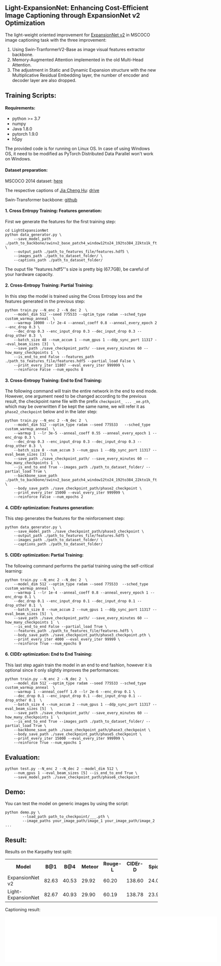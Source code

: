 ## Light-ExpansionNet: Enhancing Cost-Efficient Image Captioning through ExpansionNet v2 Optimization 

The light-weight oriented improvement for [ExpansionNet v2](https://arxiv.org/abs/2208.06551) in MSCOCO image captioning task with the three improvement:

1) Using Swin-TranformerV2-Base as image visual features extractor backbone.
2) Memory-Augmented Attention implemented in the old Multi-Head Attention.
3) The adjustment in Static and Dynamic Expansion structure with the new Multiplicative Residual Embedding layer, the number of encoder and decoder layer are also dropped.

## Training Scripts:

#### Requirements:

* python >= 3.7
* numpy
* Java 1.8.0
* pytorch 1.9.0
* h5py

The provided code is for running on Linux OS. In case of using Windows OS, it need to be modified as PyTorch Distributed Data Parallel won't work on Windows. 

#### Dataset preparation:

MSCOCO 2014 dataset: [here](https://cocodataset.org/#home)

The respective captions of [Jia Cheng Hu](https://github.com/jchenghu): [drive](https://drive.google.com/drive/folders/1bBMH4-Fw1LcQZmSzkMCqpEl0piIP88Y3?usp=sharing)

Swin-Transformer backbone: [github](https://github.com/microsoft/Swin-Transformer/blob/main/MODELHUB.md)

#### 1. Cross Entropy Training: Features generation:

First we generate the features for the first training step:
```
cd LightExpansionNet
python data_generator.py \
    --save_model_path ./path_to_backbone/swinv2_base_patch4_window12to24_192to384_22kto1k_ft.pth \
    --output_path ./path_to_features_file/features.hdf5 \
    --images_path ./path_to_dataset_folder/ \
    --captions_path ./path_to_dataset_folder/
```
The ouput file "features.hdf5"'s size is pretty big (67.7GB), be careful of your hardware capacity.

#### 2. Cross-Entropy Training: Partial Training:

In this step the model is trained using the Cross Entropy loss and the features generated
in the previous step:
```
python train.py --N_enc 2 --N_dec 2  \
    --model_dim 512 --seed 775533 --optim_type radam --sched_type custom_warmup_anneal  \
    --warmup 10000 --lr 2e-4 --anneal_coeff 0.8 --anneal_every_epoch 2 --enc_drop 0.3 \
    --dec_drop 0.3 --enc_input_drop 0.3 --dec_input_drop 0.3 --drop_other 0.3  \
    --batch_size 48 --num_accum 1 --num_gpus 1 --ddp_sync_port 11317 --eval_beam_sizes [3]  \
    --save_path ./save_checkpoint_path/ --save_every_minutes 60 --how_many_checkpoints 1  \
    --is_end_to_end False --features_path ./path_to_features_file/features.hdf5 --partial_load False \
    --print_every_iter 11807 --eval_every_iter 999999 \
    --reinforce False --num_epochs 8
```
#### 3. Cross-Entropy Training: End to End Training:

The following command will train the entire network in the end to end mode. However, one argument need to be changed according to the previous result, the checkpoint name file with the prefix `checkpoint_ ... _xe.pth`, which may be overwritten if be kept the same name, we will refer it as `phase2_checkpoint` below and in
the later step:
```
python train.py --N_enc 2 --N_dec 2  \
    --model_dim 512 --optim_type radam --seed 775533   --sched_type custom_warmup_anneal  \
    --warmup 1 --lr 3e-5 --anneal_coeff 0.55 --anneal_every_epoch 1 --enc_drop 0.3 \
    --dec_drop 0.3 --enc_input_drop 0.3 --dec_input_drop 0.3 --drop_other 0.3  \
    --batch_size 8 --num_accum 3 --num_gpus 1 --ddp_sync_port 11317 --eval_beam_sizes [3]  \
    --save_path ./save_checkpoint_path/ --save_every_minutes 60 --how_many_checkpoints 1  \
    --is_end_to_end True --images_path ./path_to_dataset_folder/ --partial_load True \
    --backbone_save_path ./path_to_backbone/swinv2_base_patch4_window12to24_192to384_22kto1k_ft.pth \
    --body_save_path ./save_checkpoint_path/phase2_checkpoint \
    --print_every_iter 15000 --eval_every_iter 999999 \
    --reinforce False --num_epochs 2
```
#### 4. CIDEr optimization: Features generation:

This step generates the features for the reinforcement step:
```
python data_generator.py \
    --save_model_path ./save_checkpoint_path/phase3_checkpoint \
    --output_path ./path_to_features_file/features.hdf5 \
    --images_path ./path_to_dataset_folder/ \
    --captions_path ./path_to_dataset_folder/
```

#### 5. CIDEr optimization: Partial Training:

The following command performs the partial training using the self-critical learning:
```
python train.py --N_enc 2 --N_dec 2  \
    --model_dim 512 --optim_type radam --seed 775533  --sched_type custom_warmup_anneal  \
    --warmup 1 --lr 1e-4 --anneal_coeff 0.8 --anneal_every_epoch 1 --enc_drop 0.1 \
    --dec_drop 0.1 --enc_input_drop 0.1 --dec_input_drop 0.1 --drop_other 0.1  \
    --batch_size 8 --num_accum 2 --num_gpus 1 --ddp_sync_port 11317 --eval_beam_sizes [5]  \
    --save_path ./save_checkpoint_path/ --save_every_minutes 60 --how_many_checkpoints 1  \
    --is_end_to_end False --partial_load True \
    --features_path ./path_to_features_file/features.hdf5 \
    --body_save_path ./save_checkpoint_path/phase3_checkpoint.pth \
    --print_every_iter 4000 --eval_every_iter 99999 \
    --reinforce True --num_epochs 9
```

#### 6. CIDEr optimization: End to End Training:

This last step again train the model in an end to end fashion, however it is optional since it only slightly improves the performances:
```
python train.py --N_enc 2 --N_dec 2  \
    --model_dim 512 --optim_type radam --seed 775533 --sched_type custom_warmup_anneal  \
    --warmup 1 --anneal_coeff 1.0 --lr 2e-6 --enc_drop 0.1 \
    --dec_drop 0.1 --enc_input_drop 0.1 --dec_input_drop 0.1 --drop_other 0.1  \
    --batch_size 4 --num_accum 2 --num_gpus 1 --ddp_sync_port 11317 --eval_beam_sizes [5]  \
    --save_path ./save_checkpoint_path/ --save_every_minutes 60 --how_many_checkpoints 1  \
    --is_end_to_end True --images_path ./path_to_dataset_folder/ --partial_load True \
    --backbone_save_path ./save_checkpoint_path/phase3_checkpoint \
    --body_save_path ./save_checkpoint_path/phase5_checkpoint \
    --print_every_iter 15000 --eval_every_iter 999999 \
    --reinforce True --num_epochs 1
```

## Evaluation:

```
python test.py --N_enc 2 --N_dec 2 --model_dim 512 \
    --num_gpus 1 --eval_beam_sizes [5] --is_end_to_end True \
    --save_model_path ./save_checkpoint_path/phase6_checkpoint
```
## Demo:

You can test the model on generic images by using the script:
``` 
python demo.py \
     	--load_path path_to_checkpoint/___.pth \
     	--image_paths your_image_path/image_1 your_image_path/image_2 ...
```

## Result:

Results on the Karpathy test split:
 <table>
  <tr>
    <th>Model</th>
    <th>B@1</th>
    <th>B@4</th>
    <th>Meteor</th>
    <th>Rouge-L</th>
    <th>CIDEr-D</th>
    <th>Spice</th>
    <th>params</th>
    
  </tr>
  <tr>
    <td>ExpansionNet v2</td>
    <td>82.63</td>
    <td>40.53</td>
    <td>29.92</td>
    <td>60.20</td>
    <td>138.60</td>
    <td>24.07</td>
    <td>233M</td>  
  </tr>
  <tr>
    <td>Light-ExpansionNet</td>
    <td>82.67</td>
    <td>40.93</td>
    <td>29.90</td>
    <td>60.19</td>
    <td>138.78</td>
    <td>23.97</td>
    <td>120M</td>
  </tr>
</table>

Captioning result:

<iframe src="result.pdf" width="700px" frameborder="0" />

